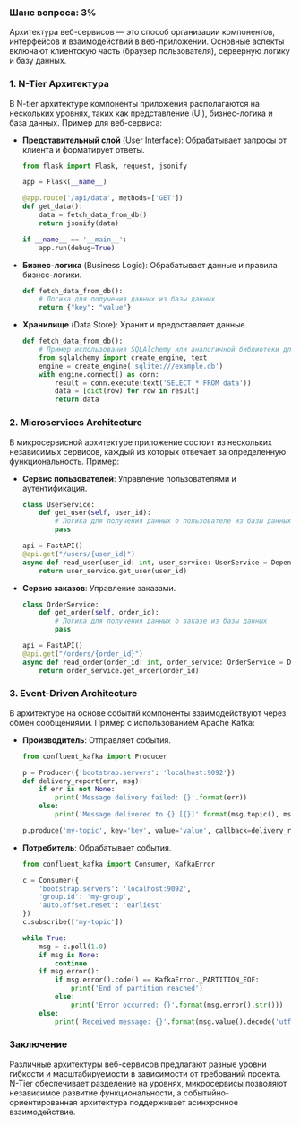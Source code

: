 ### Шанс вопроса: 3%

Архитектура веб-сервисов — это способ организации компонентов, интерфейсов и взаимодействий в веб-приложении. Основные аспекты включают клиентскую часть (браузер пользователя), серверную логику и базу данных.

### 1. **N-Tier Архитектура**
В N-tier архитектуре компоненты приложения располагаются на нескольких уровнях, таких как представление (UI), бизнес-логика и база данных. Пример для веб-сервиса:

- **Представительный слой** (User Interface): Обрабатывает запросы от клиента и форматирует ответы.
  ```python
  from flask import Flask, request, jsonify

  app = Flask(__name__)

  @app.route('/api/data', methods=['GET'])
  def get_data():
      data = fetch_data_from_db()
      return jsonify(data)

  if __name__ == '__main__':
      app.run(debug=True)
  ```

- **Бизнес-логика** (Business Logic): Обрабатывает данные и правила бизнес-логики.
  ```python
  def fetch_data_from_db():
      # Логика для получения данных из базы данных
      return {"key": "value"}
  ```

- **Хранилище** (Data Store): Хранит и предоставляет данные.
  ```python
  def fetch_data_from_db():
      # Пример использования SQLAlchemy или аналогичной библиотеки для доступа к базе данных
      from sqlalchemy import create_engine, text
      engine = create_engine('sqlite:///example.db')
      with engine.connect() as conn:
          result = conn.execute(text('SELECT * FROM data'))
          data = [dict(row) for row in result]
          return data
  ```

### 2. **Microservices Architecture**
В микросервисной архитектуре приложение состоит из нескольких независимых сервисов, каждый из которых отвечает за определенную функциональность. Пример:

- **Сервис пользователей**: Управление пользователями и аутентификация.
  ```python
  class UserService:
      def get_user(self, user_id):
          # Логика для получения данных о пользователе из базы данных
          pass

  api = FastAPI()
  @api.get("/users/{user_id}")
  async def read_user(user_id: int, user_service: UserService = Depends()):
      return user_service.get_user(user_id)
  ```

- **Сервис заказов**: Управление заказами.
  ```python
  class OrderService:
      def get_order(self, order_id):
          # Логика для получения данных о заказе из базы данных
          pass

  api = FastAPI()
  @api.get("/orders/{order_id}")
  async def read_order(order_id: int, order_service: OrderService = Depends()):
      return order_service.get_order(order_id)
  ```

### 3. **Event-Driven Architecture**
В архитектуре на основе событий компоненты взаимодействуют через обмен сообщениями. Пример с использованием Apache Kafka:

- **Производитель**: Отправляет события.
  ```python
  from confluent_kafka import Producer

  p = Producer({'bootstrap.servers': 'localhost:9092'})
  def delivery_report(err, msg):
      if err is not None:
          print('Message delivery failed: {}'.format(err))
      else:
          print('Message delivered to {} [{}]'.format(msg.topic(), msg.partition()))

  p.produce('my-topic', key='key', value='value', callback=delivery_report)
  ```

- **Потребитель**: Обрабатывает события.
  ```python
  from confluent_kafka import Consumer, KafkaError

  c = Consumer({
      'bootstrap.servers': 'localhost:9092',
      'group.id': 'my-group',
      'auto.offset.reset': 'earliest'
  })
  c.subscribe(['my-topic'])

  while True:
      msg = c.poll(1.0)
      if msg is None:
          continue
      if msg.error():
          if msg.error().code() == KafkaError._PARTITION_EOF:
              print('End of partition reached')
          else:
              print('Error occurred: {}'.format(msg.error().str()))
      else:
          print('Received message: {}'.format(msg.value().decode('utf-8')))
  ```

### Заключение
Различные архитектуры веб-сервисов предлагают разные уровни гибкости и масштабируемости в зависимости от требований проекта. N-Tier обеспечивает разделение на уровнях, микросервисы позволяют независимое развитие функциональности, а событийно-ориентированная архитектура поддерживает асинхронное взаимодействие.